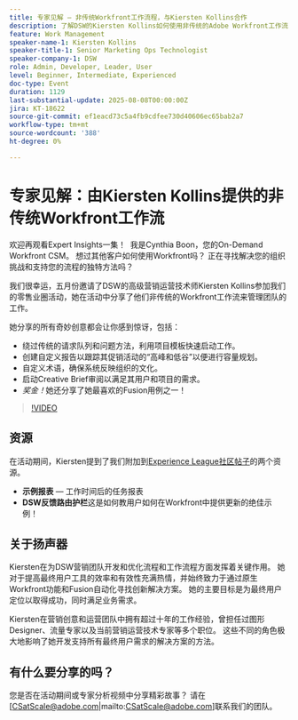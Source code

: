```yaml
---
title: 专家见解 — 非传统Workfront工作流程，与Kiersten Kollins合作
description: 了解DSW的Kiersten Kollins如何使用非传统的Adobe Workfront工作流、自定义报表和Fusion自动化来优化营销操作并提高团队效率。
feature: Work Management
speaker-name-1: Kiersten Kollins
speaker-title-1: Senior Marketing Ops Technologist
speaker-company-1: DSW
role: Admin, Developer, Leader, User
level: Beginner, Intermediate, Experienced
doc-type: Event
duration: 1129
last-substantial-update: 2025-08-08T00:00:00Z
jira: KT-18622
source-git-commit: ef1eacd73c5a4fb9cdfee730d40606ec65bab2a7
workflow-type: tm+mt
source-wordcount: '388'
ht-degree: 0%

---
```



# 专家见解：由Kiersten Kollins提供的非传统Workfront工作流

欢迎再观看Expert Insights一集！  我是Cynthia Boon，您的On-Demand Workfront CSM。 想过其他客户如何使用Workfront吗？ 正在寻找解决您的组织挑战和支持您的流程的独特方法吗？  

我们很幸运，五月份邀请了DSW的高级营销运营技术师Kiersten Kollins参加我们的零售业圈活动，她在活动中分享了他们非传统的Workfront工作流来管理团队的工作。 

她分享的所有奇妙创意都会让你感到惊讶，包括： 

* 绕过传统的请求队列和问题方法，利用项目模板快速启动工作。 
* 创建自定义报告以跟踪其促销活动的“高峰和低谷”以便进行容量规划。 
* 自定义术语，确保系统反映组织的文化。 
* 启动Creative Brief审阅以满足其用户和项目的需求。 
* *奖金！*&#x200B;她还分享了她最喜欢的Fusion用例之一！

>[!VIDEO](https://video.tv.adobe.com/v/3469900/?learn=on&enablevpops)

## 资源

在活动期间，Kiersten提到了我们附加到[Experience League社区帖子](https://experienceleaguecommunities.adobe.com/t5/workfront-discussions/video-august-2024-workfront-expert-insights-non-traditional/td-p/694315)的两个资源。
* **示例报表** — 工作时间后的任务报表 
* **DSW反馈路由护栏**&#x200B;这是如何教用户如何在Workfront中提供更新的绝佳示例！ 

## 关于扬声器 

Kiersten在为DSW营销团队开发和优化流程和工作流程方面发挥着关键作用。 她对于提高最终用户工具的效率和有效性充满热情，并始终致力于通过原生Workfront功能和Fusion自动化寻找创新解决方案。 她的主要目标是为最终用户定位以取得成功，同时满足业务需求。   

Kiersten在营销创意和运营团队中拥有超过十年的工作经验，曾担任过图形Designer、流量专家以及当前营销运营技术专家等多个职位。 这些不同的角色极大地影响了她开发支持所有最终用户需求的解决方案的方法。 

## 有什么要分享的吗？

您是否在活动期间或专家分析视频中分享精彩故事？ 请在[CSatScale@adobe.com|mailto:CSatScale@adobe.com]联系我们的团队。


